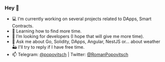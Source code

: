 ### Hey 👋 

- 💻 I’m currently working on several projects related to DApps, Smart Contracts.
- 🧠 Learning how to find more time.
- 🤝 I’m looking for developers (I hope that will give me more time).
- 💬 Ask me about Go, Solidity, DApps, Angular, NestJS or... about weather 🏜 I'll try to reply if I have free time.
- 📫 Telegram: [@popovitsch](https://t.me/romanow_eth)  | Twitter: [@RomanPopovitsch](https://twitter.com/romanow_eth)
